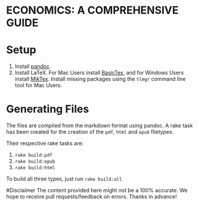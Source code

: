 ECONOMICS: A COMPREHENSIVE GUIDE
================================

# Setup
1. Install [pandoc](https://code.google.com/p/pandoc/downloads/list).
2. Install LaTeX. For Mac Users install [BasicTex](http://mirror.ctan.org/systems/mac/mactex/mactex-basic.pkg), and for Windows Users install [MikTex](http://miktex.org/). Install missing packages using the `tlmgr` command line tool for Mac Users.

# Generating Files
The files are compiled from the markdown format using pandoc. A rake task has been created for the creation of the `pdf`, `html` and `epub` filetypes.

Their respective rake tasks are:
1. `rake build:pdf`
2. `rake build:epub`
3. `rake build:html`

To build all three types, just run `rake build:all`

#Disclaimer
The content provided here might not be a 100% accurate. We hope to receive pull requests/feedback on errors. Thanks in advance!
